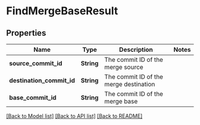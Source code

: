 # FindMergeBaseResult

## Properties

Name | Type | Description | Notes
------------ | ------------- | ------------- | -------------
**source_commit_id** | **String** | The commit ID of the merge source | 
**destination_commit_id** | **String** | The commit ID of the merge destination | 
**base_commit_id** | **String** | The commit ID of the merge base | 

[[Back to Model list]](../README.md#documentation-for-models) [[Back to API list]](../README.md#documentation-for-api-endpoints) [[Back to README]](../README.md)


